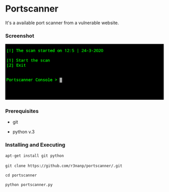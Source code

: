 # Portscanner
It's a available port scanner from a vulnerable website.

### Screenshot
<img src="./.github/portscanner.png">

### Prerequisites

* git

* python v.3

### Installing and Executing

```
apt-get install git python

git clone https://github.com/r3nanp/portscanner/.git
```

```
cd portscanner
```

```
python portscanner.py
```
